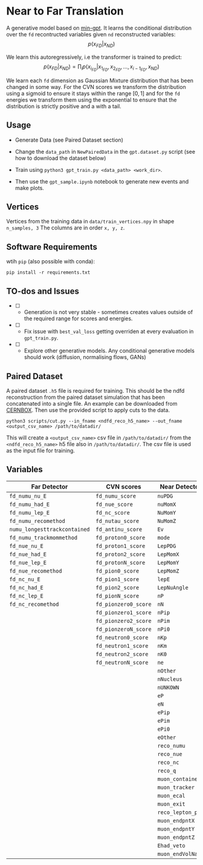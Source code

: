 # Near to Far Translation
A generative model based on [min-gpt](https://github.com/karpathy/minGPT). It learns the conditional distribution over the `fd` recontructed variables given `nd` reconstructed variables:
$$p(x_{FD} | x_{ND})$$

We learn this autoregressively, i.e the transformer is trained to predict:
$$p(x_{FD} | x_{ND}) = \prod_i p(x_{i_{FD}}| x_{1_{FD}}, x_{2_{FD}}, ..., x_{i-1_{FD}}, x_{ND}) $$

We learn each `fd` dimension as Gaussian Mixture distribution that has been changed in some way. 
For the CVN scores we transform the distribution using a sigmoid to ensure it stays within the range $[0, 1]$ and for the `fd` energies we transform them using the exponential to ensure that the distribution is strictly positive and a with a tail.

## Usage
 - Generate Data (see Paired Dataset section)

 - Change the `data_path` in `NewPairedData` in the `gpt.dataset.py` script (see how to download the dataset below)

 - Train using `python3 gpt_train.py <data_path> <work_dir>`. 

 - Then use the `gpt_sample.ipynb` notebook to generate new events and make plots.

## Vertices
Vertices from the training data in `data/train_vertices.npy` in shape `n_samples, 3`
The columns are in order `x, y, z`.

## Software Requirements
wtih `pip` (also possible with conda):

`pip install -r requirements.txt`
 
## TO-dos and Issues
- [ ] - Generation is not very stable - sometimes creates values outside of the required range for scores and energies.

- [ ] - Fix issue with  `best_val_loss` getting overriden at every evaluation in `gpt_train.py`.

- [ ] - Explore other generative models. Any conditional generative models should work (diffusion, normalising flows, GANs)


## Paired Dataset
A paired dataset `.h5` file is required for training. This should be the ndfd reconstruction from the paired dataset simulation that has been concatenated into a single file. An example can be downloaded from [CERNBOX](https://cernbox.cern.ch/s/VL2wOEViP6QTXvv). Then use the provided script to apply cuts to the data. 
```
python3 scripts/cut.py --in_fname <ndfd_reco_h5_name> --out_fname <output_csv_name> /path/to/datadir/
```
This will create a `<output_csv_name>` csv file in `/path/to/datadir/` from the `<ndfd_reco_h5_name>` h5 file also in `/path/to/datadir/`. The csv file is used as the input file for training.

## Variables 
| Far Detector                | CVN scores           | Near Detector        | ND Reco            | Global          |
|-----------------------------|----------------------|----------------------|--------------------|-----------------|
| `fd_numu_nu_E`              | `fd_numu_score`      | `nuPDG`              | `Ev_reco`          | `run`           |
| `fd_numu_had_E`             | `fd_nue_score`       | `nuMomX`             | `Elep_reoo`        | `eventID`       |
| `fd_numu_lep_E`             | `fd_nc_score`        | `NuMomY`             | `theta_reco`       | `isCC`          |
| `fd_numu_recomethod`        | `fd_nutau_score`     | `NuMomZ`             | `eRecoP`           | `nuPDG`         |   
| `numu_longesttrackcontained`| `fd_antinu_score`    | `Ev`                 | `eRecoN`           | `vtxX`          |
| `fd_numu_trackmommethod`    | `fd_proton0_score`   | `mode`               | `eRecoPip`         | `vtxY`          |
| `fd_nue_nu_E`               | `fd_proton1_score`   | `LepPDG`             | `eRecoPim`         | `vtxZ`          |
| `fd_nue_had_E`              | `fd_proton2_score`   | `LepMomX`            | `eRecoPi0`         |                 |
| `fd_nue_lep_E`              | `fd_protonN_score`   | `LepMomY`            | `eRecoOther`       |                 |
| `fd_nue_recomethod`         | `fd_pion0_score`     | `LepMomZ`            |                    |                 |
| `fd_nc_nu_E`                | `fd_pion1_score`     | `lepE`               |                    |                 |
| `fd_nc_had_E`               | `fd_pion2_score`     | `LepNuAngle`         |                    |                 |
| `fd_nc_lep_E`               | `fd_pionN_score`     | `nP`                 |                    |                 |
| `fd_nc_recomethod`          | `fd_pionzero0_score` | `nN`                 |                    |                 |
|                             | `fd_pionzero1_score` | `nPip`               |                    |                 |
|                             | `fd_pionzero2_score` | `nPim`               |                    |                 |
|                             | `fd_pionzeroN_score` | `nPi0`               |                    |                 |
|                             | `fd_neutron0_score`  | `nKp`                |                    |                 |
|                             | `fd_neutron1_score`  | `nKm`                |                    |                 |
|                             | `fd_neutron2_score`  | `nK0`                |                    |                 |
|                             | `fd_neutronN_score`  | `ne`                 |                    |                 |
|                             |                      | `nOther`             |                    |                 |
|                             |                      | `nNucleus`           |                    |                 |
|                             |                      | `nUNKOWN`            |                    |                 |
|                             |                      | `eP`                 |                    |                 |
|                             |                      | `eN`                 |                    |                 |
|                             |                      | `ePip`               |                    |                 |
|                             |                      | `ePim`               |                    |                 |
|                             |                      | `ePi0`               |                    |                 |
|                             |                      | `eOther`             |                    |                 |
|                             |                      | `reco_numu`          |                    |                 |
|                             |                      | `reco_nue`           |                    |                 |
|                             |                      | `reco_nc`            |                    |                 |
|                             |                      | `reco_q`             |                    |                 |
|                             |                      | `muon_contained`     |                    |                 |
|                             |                      | `muon_tracker`       |                    |                 |
|                             |                      | `muon_ecal`          |                    |                 |
|                             |                      | `muon_exit`          |                    |                 |
|                             |                      | `reco_lepton_pdg`    |                    |                 |
|                             |                      | `muon_endpntX`       |                    |                 |
|                             |                      | `muon_endpntY`       |                    |                 |
|                             |                      | `muon_endpntZ`       |                    |                 |
|                             |                      | `Ehad_veto`          |                    |                 |
|                             |                      | `muon_endVolName`    |                    |                 |



